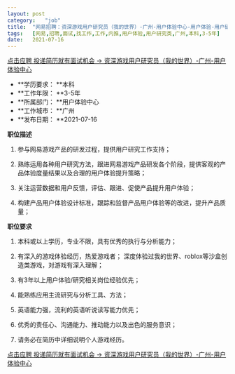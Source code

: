 ```yaml
---
layout:	post
category:	"job"
title:	"网易招聘：资深游戏用户研究员（我的世界）-广州-用户体验中心-用户体验-用户研究类-广州本科3-5年"
tags:	[网易,招聘,面试,找工作,工作,内推,用户体验,用户研究类,广州,本科,3-5年]
date:	2021-07-16
---
```


[点击应聘 投递简历就有面试机会 ->  资深游戏用户研究员（我的世界）-广州-用户体验中心](http://mobile.bole.netease.com/bole/boleDetail?id=30989&employeeId=346f03c3cda5f04c&key=all)



- **学历要求： **本科
- **工作年限： **3-5年
- **所属部门： **用户体验中心
- **工作城市： **广州
- **发布日期： **2021-07-16



**职位描述**

1. 参与网易游戏产品的研发过程，提供用户研究工作支持；

2. 熟练运用各种用户研究方法，跟进网易游戏产品研发各个阶段，提供客观的产品体验度量结果以及合理的用户体验提升策略；

3. 关注运营数据和用户反馈，评估、跟进、促使产品提升用户体验；

4. 构建产品用户体验设计标准，跟踪和监督产品用户体验等的改进，提升产品质量；



**职位要求**

1. 本科或以上学历，专业不限，具有优秀的执行与分析能力；

2. 有深入的游戏体验经历，热爱游戏者； 深度体验过我的世界、roblox等沙盒创造类游戏，对游戏有深入理解；

3. 有3年以上用户体验/研究相关岗位经验优先；

4. 能熟练应用主流研究与分析工具、方法；

5. 英语能力强，流利的英语听说读写能力优先；

6. 优秀的责任心、沟通能力、推动能力以及出色的服务意识；

6. 请务必在简历中详细说明个人游戏经历。



[点击应聘 投递简历就有面试机会 ->  资深游戏用户研究员（我的世界）-广州-用户体验中心](http://mobile.bole.netease.com/bole/boleDetail?id=30989&employeeId=346f03c3cda5f04c&key=all)